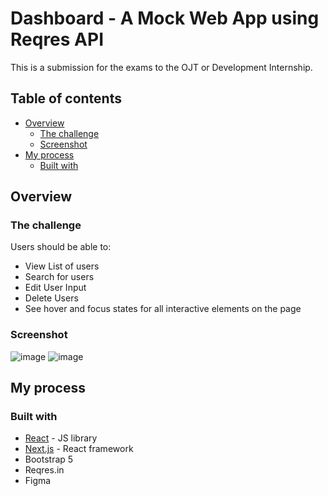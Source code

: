 # Dashboard - A Mock Web App using Reqres API

This is a submission for the exams to the OJT or Development Internship.

## Table of contents

- [Overview](#overview)
  - [The challenge](#the-challenge)
  - [Screenshot](#screenshot)
- [My process](#my-process)
  - [Built with](#built-with)

## Overview

### The challenge

Users should be able to:

- View List of users
- Search for users
- Edit User Input
- Delete Users
- See hover and focus states for all interactive elements on the page

### Screenshot

![image](https://github.com/20200020988/Dashboard/assets/124771373/230c86e7-af68-46cc-8c10-58bc710b70cf)
![image](https://github.com/20200020988/Dashboard/assets/124771373/44b39e6a-047f-45b8-9d87-0fed494ced8c)

## My process

### Built with

- [React](https://reactjs.org/) - JS library
- [Next.js](https://nextjs.org/) - React framework
- Bootstrap 5
- Reqres.in
- Figma
